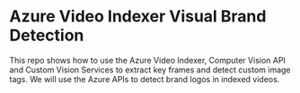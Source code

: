 # Azure Video Indexer Visual Brand Detection

This repo shows how to use the Azure Video Indexer, Computer Vision API and Custom Vision Services to extract key frames and detect custom image tags. We will use the Azure APIs to detect brand logos in indexed videos.
